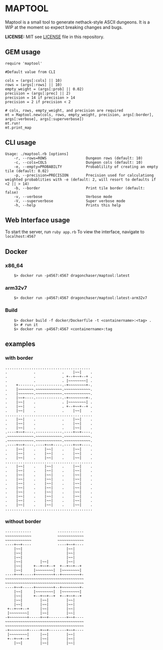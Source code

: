 # MAPTOOL

Maptool is a small tool to generate nethack-style ASCII dungeons.
It is a WIP at the moment so expect breaking changes and bugs.

**LICENSE:** MIT see [LICENSE](https://github.com/dragonchaser/maptool/blob/master/LICENSE) file in this repository.

## GEM usage

```
require 'maptool'

#Default value from CLI

cols = (args[:cols] || 10)
rows = (args[:rows] || 10)
empty_weight = (args[:prob] || 0.02)
precision = (args[:prec] || 2)
precision = 14 if precision > 14
precision = 2 if precision < 2

# cols, rows, empty_weight, and precision are required
mt = Maptool.new(cols, rows, empty_weight, precision, args[:border], args[:verbose], args[:superverbose])
mt.run!
mt.print_map
```

## CLI usage

```
Usage: ./maptool.rb [options]
    -r, --rows=ROWS                  Dungeon rows (default: 10)
    -c, --cols=COLS                  Dungeon cols (default: 10)
    -e, --empty=PROBABILTY           Probablility of creating an empty tile (default: 0.02)
    -p, --precision=PRECISION        Precision used for calculationg weighted probablities with -e (default: 2, will resort to defaults if <2 || > 14)
    -b, --border                     Print tile border (default: false)
    -v, --verbose                    Verbose mode
    -V, --superverbose               Super verbose mode
    -h, --help                       Prints this help
```

## Web Interface usage
To start the server, run `ruby app.rb` To view the interface, navigate to `localhost:4567`

## Docker

### x86_64

```
    $> docker run -p4567:4567 dragonchaser/maptool:latest
```
### arm32v7

```
    $> docker run -p4567:4567 dragonchaser/maptool:latest-arm32v7
```


### Build

```
    $> docker build -f docker/Dockerfile -t <containername>:<tag> .
    $> # run it
    $> docker run -p4567:4567 <containername>:tag
```
## examples

### with border

```
.......................................
.            .            .    |~~|    .
.            .            . +--+~~+--+ .
.            .            . |~~~~~~~~| .
.    +-------.------------.-+~~~~~~~~+-.
.    |~~~~~~~.~~~~~~~~~~~~.~~~~~~~~~~~~.
.    |~~~~~~~.~~~~~~~~~~~~.~~~~~~~~~~~~.
.    |~~+----.------------.-+~~~~~~~~+-.
.    |~~|    .            . |~~~~~~~~| .
.    |~~|    .            . +--+~~+--+ .
.    |~~|    .            .    |~~|    .
........................................
.    |~~|    .            .    |~~|    .
.    |~~|    .            .    |~~|    .
.    |~~|    .            .    |~~|    .
.----+~~+----.------------.----+~~+----.
.~~~~~~~~~~~~.~~~~~~~~~~~~.~~~~~~~~~~~~.
.~~~~~~~~~~~~.~~~~~~~~~~~~.~~~~~~~~~~~~.
.----+~~+----.----+~~+----.----+~~+----.
.    |~~|    .    |~~|    .    |~~|    .
.    |~~|    .    |~~|    .    |~~|    .
.    |~~|    .    |~~|    .    |~~|    .
........................................
.    |~~|    .    |~~|    .    |~~|    .
.    |~~|    .    |~~|    .    |~~|    .
.    |~~|    .    |~~|    .    |~~|    .
.    |~~|    .    |~~|    .    |~~|    .
.    |~~|    .    |~~|    .    |~~|    .
.    |~~|    .    |~~|    .    |~~|    .
.    |~~|    .    |~~|    .    |~~|    .
.    |~~|    .    |~~|    .    |~~|    .
.    |~~|    .    |~~|    .    |~~|    .
.    |~~|    .    |~~|    .    |~~|    .
........................................
```

### without border

```
------------            ------------
~~~~~~~~~~~~            ~~~~~~~~~~~~
~~~~~~~~~~~~            ~~~~~~~~~~~~
----+~~+----            ----+~~+----
    |~~|                    |~~|
    |~~|                    |~~|
    |~~|                    |~~|
    |~~|        |~~|        |~~|
    |~~|     +--+~~+--+  +--+~~+--+
    |~~|     |~~~~~~~~|  |~~~~~~~~|
----+~~+-----+~~~~~~~~+--+~~~~~~~~+-
~~~~~~~~~~~~~~~~~~~~~~~~~~~~~~~~~~~~
~~~~~~~~~~~~~~~~~~~~~~~~~~~~~~~~~~~~
----+~~+-----+~~~~~~~~+--+~~~~~~~~+-
    |~~|     |~~~~~~~~|  |~~~~~~~~|
    |~~|     +--+~~+--+  +--+~~+--+
    |~~|        |~~|        |~~|
    |~~|        |~~|        |~~|
 +--+~~+--+     |~~|        |~~|
 |~~~~~~~~|     |~~|        |~~|
-+~~~~~~~~+-----+~~+--------+~~+----
~~~~~~~~~~~~~~~~~~~~~~~~~~~~~~~~~~~~
~~~~~~~~~~~~~~~~~~~~~~~~~~~~~~~~~~~~
-+~~~~~~~~+-----+~~+--------+~~+----
 |~~~~~~~~|     |~~|        |~~|
 +--+~~+--+     |~~|        |~~|
    |~~|        |~~|        |~~|
```

